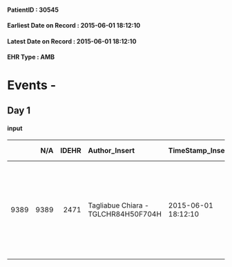 
#### PatientID : 30545
#### Earliest Date on Record : 2015-06-01 18:12:10
#### Latest Date on Record : 2015-06-01 18:12:10
#### EHR Type : AMB

# Events - 

## Day 1

#### input
|      |    N/A |   IDEHR | Author_Insert                       | TimeStamp_Insert    | EHRType   |   PatientID |   IDDigitalSignDocument | persone_vicine   |   Unnamed: 0_x.1 |   IDANAMNESI_SOCIALE | Patient   | FamigliaAltro   | Paziente_T   | FamigliaAltro_T   |   Non_Rilevabile_x.1 | Note_Non_Rilevabile_x.1   | opt_Problemi   | chk_contr_sintomi   | chk_competenza                                 | opt_paziente_a   | opt_famiglia_a   | opt_adeguatezza   | opt_paziente_solo   | ds_note_con                          | opt_presente_assente   | Presenza_minori   | opt_capacita         | ds_familiari_coinv                                                                                                                                                         | opt_necessario   | opt_presente   | opt_risorse_ec   | opt_paziente_psi   | opt_Ins_vol   | ds_note_prio                                                                                    | opt_esenzione   | opt_inv_civile            |   ds_codice_es | Needs               | Domestic partnership   | Fragility   | opt_disponibilita_f   | opt_indennita_acc         | opt_legge                 | opt_famiglia_psi   | opt_disponibilit_paz   |
|-----:|-------:|--------:|:------------------------------------|:--------------------|:----------|------------:|------------------------:|:-----------------|-----------------:|---------------------:|:----------|:----------------|:-------------|:------------------|---------------------:|:--------------------------|:---------------|:--------------------|:-----------------------------------------------|:-----------------|:-----------------|:------------------|:--------------------|:-------------------------------------|:-----------------------|:------------------|:---------------------|:---------------------------------------------------------------------------------------------------------------------------------------------------------------------------|:-----------------|:---------------|:-----------------|:-------------------|:--------------|:------------------------------------------------------------------------------------------------|:----------------|:--------------------------|---------------:|:--------------------|:-----------------------|:------------|:----------------------|:--------------------------|:--------------------------|:-------------------|:-----------------------|
| 9389 |   9389 |    2471 | Tagliabue Chiara - TGLCHR84H50F704H | 2015-06-01 18:12:10 | AMB       |       30545 |                   80584 | N/A              |             1049 |                  667 | Si#1      | Si#1            | No#0         | Si#1              |                    0 | NR                        | Si#1           | controllo sintomi#0 | competenza/capacit√† assistenziale caregiver#0 | Indefinite#2     | Congruenti#1     | No#0              | No#0                | Vive con la moglie Adriana di 78 aa. | Presente#1             | No#0              | Non incrementabile#2 | Due figli gemelli di 50 aa: Paola, casalinga, in via di separazione dal coniuge, abita nelle vicinanze e collabora all'assistenza. Paolo, coniugato, lavora a tempo pieno. | No#0             | No#0           | Adeguate#1       | No#0               | No#0          | I familiari chiedono ricovero del paziente in hospice per accompagnamento nella fase terminale. | Si#1            | in fase di accertamento#2 |             48 | Clinici#0;Sociali#1 | Coniuge/Convivente#0   | psichica#2  | No#0                  | in fase di accertamento#2 | in fase di accertamento#2 | No#0               | No#0                   |



